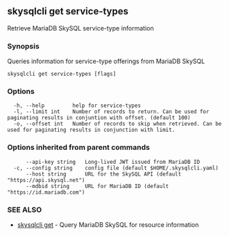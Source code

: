 ## skysqlcli get service-types

Retrieve MariaDB SkySQL service-type information

### Synopsis

Queries information for service-type offerings from MariaDB SkySQL

```
skysqlcli get service-types [flags]
```

### Options

```
  -h, --help         help for service-types
  -l, --limit int    Number of records to return. Can be used for paginating results in conjuntion with offset. (default 100)
  -o, --offset int   Number of records to skip when retrieved. Can be used for paginating results in conjunction with limit.
```

### Options inherited from parent commands

```
      --api-key string   Long-lived JWT issued from MariaDB ID
  -c, --config string    config file (default $HOME/.skysqlcli.yaml)
      --host string      URL for the SkySQL API (default "https://api.skysql.net")
      --mdbid string     URL for MariaDB ID (default "https://id.mariadb.com")
```

### SEE ALSO

* [skysqlcli get](skysqlcli_get.md)	 - Query MariaDB SkySQL for resource information

